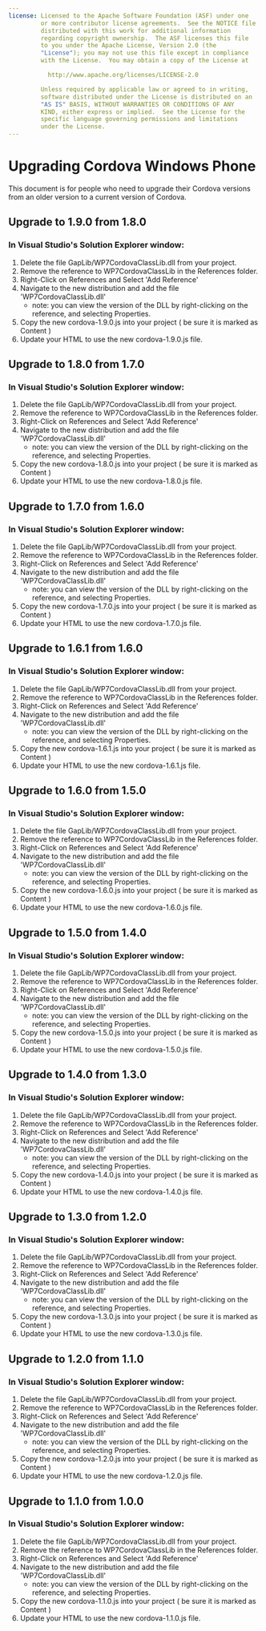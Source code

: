 ```yaml
---
license: Licensed to the Apache Software Foundation (ASF) under one
         or more contributor license agreements.  See the NOTICE file
         distributed with this work for additional information
         regarding copyright ownership.  The ASF licenses this file
         to you under the Apache License, Version 2.0 (the
         "License"); you may not use this file except in compliance
         with the License.  You may obtain a copy of the License at

           http://www.apache.org/licenses/LICENSE-2.0

         Unless required by applicable law or agreed to in writing,
         software distributed under the License is distributed on an
         "AS IS" BASIS, WITHOUT WARRANTIES OR CONDITIONS OF ANY
         KIND, either express or implied.  See the License for the
         specific language governing permissions and limitations
         under the License.
---
```


Upgrading Cordova Windows Phone
===============================

This document is for people who need to upgrade their Cordova versions from an older version to a current version of Cordova.

## Upgrade to 1.9.0 from 1.8.0 ##

### In Visual Studio's Solution Explorer window:
1. Delete the file GapLib/WP7CordovaClassLib.dll from your project.
2. Remove the reference to WP7CordovaClassLib in the References folder.
3. Right-Click on References and Select 'Add Reference'
4. Navigate to the new distribution and add the file 'WP7CordovaClassLib.dll'
    - note: you can view the version of the DLL by right-clicking on the reference, and selecting Properties.
5. Copy the new cordova-1.9.0.js into your project ( be sure it is marked as Content )
6. Update your HTML to use the new cordova-1.9.0.js file.


## Upgrade to 1.8.0 from 1.7.0 ##

### In Visual Studio's Solution Explorer window:
1. Delete the file GapLib/WP7CordovaClassLib.dll from your project.
2. Remove the reference to WP7CordovaClassLib in the References folder.
3. Right-Click on References and Select 'Add Reference'
4. Navigate to the new distribution and add the file 'WP7CordovaClassLib.dll'
    - note: you can view the version of the DLL by right-clicking on the reference, and selecting Properties.
5. Copy the new cordova-1.8.0.js into your project ( be sure it is marked as Content )
6. Update your HTML to use the new cordova-1.8.0.js file.

## Upgrade to 1.7.0 from 1.6.0 ##

### In Visual Studio's Solution Explorer window:
1. Delete the file GapLib/WP7CordovaClassLib.dll from your project.
2. Remove the reference to WP7CordovaClassLib in the References folder.
3. Right-Click on References and Select 'Add Reference'
4. Navigate to the new distribution and add the file 'WP7CordovaClassLib.dll'
    - note: you can view the version of the DLL by right-clicking on the reference, and selecting Properties.
5. Copy the new cordova-1.7.0.js into your project ( be sure it is marked as Content )
6. Update your HTML to use the new cordova-1.7.0.js file.

## Upgrade to 1.6.1 from 1.6.0 ##

### In Visual Studio's Solution Explorer window:
1. Delete the file GapLib/WP7CordovaClassLib.dll from your project.
2. Remove the reference to WP7CordovaClassLib in the References folder.
3. Right-Click on References and Select 'Add Reference'
4. Navigate to the new distribution and add the file 'WP7CordovaClassLib.dll'
    - note: you can view the version of the DLL by right-clicking on the reference, and selecting Properties.
5. Copy the new cordova-1.6.1.js into your project ( be sure it is marked as Content )
6. Update your HTML to use the new cordova-1.6.1.js file.

## Upgrade to 1.6.0 from 1.5.0 ##

### In Visual Studio's Solution Explorer window:
1. Delete the file GapLib/WP7CordovaClassLib.dll from your project.
2. Remove the reference to WP7CordovaClassLib in the References folder.
3. Right-Click on References and Select 'Add Reference'
4. Navigate to the new distribution and add the file 'WP7CordovaClassLib.dll'
    - note: you can view the version of the DLL by right-clicking on the reference, and selecting Properties.
5. Copy the new cordova-1.6.0.js into your project ( be sure it is marked as Content )
6. Update your HTML to use the new cordova-1.6.0.js file.

## Upgrade to 1.5.0 from 1.4.0 ##

### In Visual Studio's Solution Explorer window:
1. Delete the file GapLib/WP7CordovaClassLib.dll from your project.
2. Remove the reference to WP7CordovaClassLib in the References folder.
3. Right-Click on References and Select 'Add Reference'
4. Navigate to the new distribution and add the file 'WP7CordovaClassLib.dll'
    - note: you can view the version of the DLL by right-clicking on the reference, and selecting Properties.
5. Copy the new cordova-1.5.0.js into your project ( be sure it is marked as Content )
6. Update your HTML to use the new cordova-1.5.0.js file.

## Upgrade to 1.4.0 from 1.3.0 ##

### In Visual Studio's Solution Explorer window:
1. Delete the file GapLib/WP7CordovaClassLib.dll from your project.
2. Remove the reference to WP7CordovaClassLib in the References folder.
3. Right-Click on References and Select 'Add Reference'
4. Navigate to the new distribution and add the file 'WP7CordovaClassLib.dll'
    - note: you can view the version of the DLL by right-clicking on the reference, and selecting Properties.
5. Copy the new cordova-1.4.0.js into your project ( be sure it is marked as Content )
6. Update your HTML to use the new cordova-1.4.0.js file.

## Upgrade to 1.3.0 from 1.2.0 ##

### In Visual Studio's Solution Explorer window:
1. Delete the file GapLib/WP7CordovaClassLib.dll from your project.
2. Remove the reference to WP7CordovaClassLib in the References folder.
3. Right-Click on References and Select 'Add Reference'
4. Navigate to the new distribution and add the file 'WP7CordovaClassLib.dll'
    - note: you can view the version of the DLL by right-clicking on the reference, and selecting Properties.
5. Copy the new cordova-1.3.0.js into your project ( be sure it is marked as Content )
6. Update your HTML to use the new cordova-1.3.0.js file.

## Upgrade to 1.2.0 from 1.1.0 ##

### In Visual Studio's Solution Explorer window:
1. Delete the file GapLib/WP7CordovaClassLib.dll from your project.
2. Remove the reference to WP7CordovaClassLib in the References folder.
3. Right-Click on References and Select 'Add Reference'
4. Navigate to the new distribution and add the file 'WP7CordovaClassLib.dll'
    - note: you can view the version of the DLL by right-clicking on the reference, and selecting Properties.
5. Copy the new cordova-1.2.0.js into your project ( be sure it is marked as Content )
6. Update your HTML to use the new cordova-1.2.0.js file.

## Upgrade to 1.1.0 from 1.0.0 ##

### In Visual Studio's Solution Explorer window:
1. Delete the file GapLib/WP7CordovaClassLib.dll from your project.
2. Remove the reference to WP7CordovaClassLib in the References folder.
3. Right-Click on References and Select 'Add Reference'
4. Navigate to the new distribution and add the file 'WP7CordovaClassLib.dll'
    - note: you can view the version of the DLL by right-clicking on the reference, and selecting Properties.
5. Copy the new cordova-1.1.0.js into your project ( be sure it is marked as Content )
6. Update your HTML to use the new cordova-1.1.0.js file.